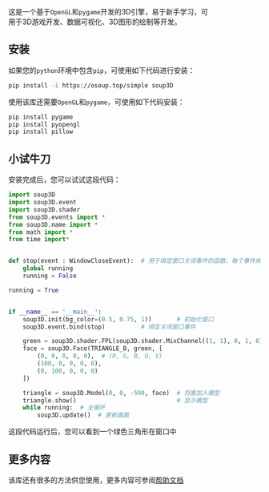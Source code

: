 这是一个基于`OpenGL`和`pygame`开发的3D引擎，易于新手学习，可  
用于3D游戏开发、数据可视化、3D图形的绘制等开发。

## 安装

如果您的`python`环境中包含`pip`，可使用如下代码进行安装：

```bash
pip install -i https://osoup.top/simple soup3D
```

使用该库还需要`OpenGL`和`pygame`，可使用如下代码安装：

```bash
pip install pygame
pip install pyopengl
pip install pillow
```

## 小试牛刀

安装完成后，您可以试试这段代码：

```python
import soup3D
import soup3D.event
import soup3D.shader
from soup3D.events import *
from soup3D.name import *
from math import *
from time import*


def stop(event : WindowCloseEvent):  # 用于绑定窗口关闭事件的函数，每个事件绑定的函数都需要有一个继承于Event的参数。
    global running
    running = False

running = True


if __name__ == '__main__':
    soup3D.init(bg_color=(0.5, 0.75, 1))       # 初始化窗口
    soup3D.event.bind(stop)          # 绑定关闭窗口事件

    green = soup3D.shader.FPL(soup3D.shader.MixChannel((1, 1), 0, 1, 0))  # 创建绿色材质
    face = soup3D.Face(TRIANGLE_B, green, [                               # 创建面
        (0, 0, 0, 0, 0),  # (R, G, B, U, V)
        (100, 0, 0, 0, 0),
        (0, 100, 0, 0, 0)
    ])

    triangle = soup3D.Model(0, 0, -500, face)  # 将面加入模型
    triangle.show()                            # 显示模型
    while running:  # 主循环
        soup3D.update()  # 更新画面
```

这段代码运行后，您可以看到一个绿色三角形在窗口中

## 更多内容

该库还有很多的方法供您使用，更多内容可参阅[帮助文档](./help.md)
